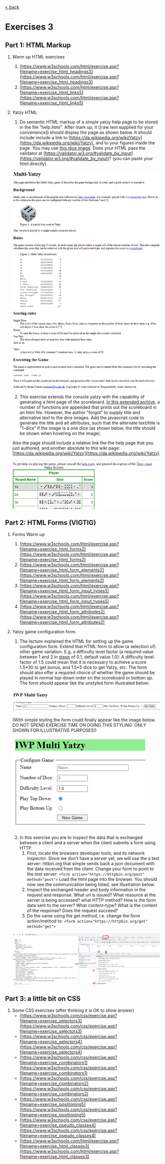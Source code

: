 [< back](README.md)

# Exercises 3

## Part 1: HTML Markup

1. Warm up HTML exercises 
    1. [https://www.w3schools.com/html/exercise.asp?filename=exercise_html_headings3](https://www.w3schools.com/html/exercise.asp?filename=exercise_html_headings3)
    2. [https://www.w3schools.com/html/exercise.asp?filename=exercise_html_links5](https://www.w3schools.com/html/exercise.asp?filename=exercise_html_links5)
2. Yatzy HTML
    1. Do semantic HTML markup of a simple yatzy help page to be stored in the file "help.html".  After mark up, it ([raw text supplied for your convenience]) should display the page as shown below. It should include include a link to [https://da.wikipedia.org/wiki/Yatzy](https://da.wikipedia.org/wiki/Yatzy), and to your figures inside the page. You may use [this dice image](https://www.moodle.aau.dk/pluginfile.php/2447174/mod_page/content/15/3d-dice.png). Does your HTML pass the validator at [https://validator.w3.org/#validate_by_input](https://validator.w3.org/#validate_by_input)? (you can paste your html directly)

    ![yatzy desc](../../assets/3_1_2_1.png)

    2. This exercise extends the console yatzy with the capability of generating a html page of the scoreboard. [In this extended archive](https://www.moodle.aau.dk/pluginfile.php/2447174/mod_page/content/15/Yatzy%20-%20basic%20-%20HTML%20-%20Exercise.zip), a number of functions are appended that prints out the scoreboard in an html file. However, the author "forgot" to supply title and alternative text to the dice images. Add the javascript code to generate the title and alt attributes, such that the alternate text/title is "1-dice"  if the image is a one dice (as shown below, the title should be shown when hovering on the image).

    Also the page should include a relative link the the help page that you just authored, and another absolute to this wiki page: [https://da.wikipedia.org/wiki/Yatzy](https://da.wikipedia.org/wiki/Yatzy)

    ![yatzy scores](../../assets/3_1_2_2.png)



## Part 2: HTML Forms (VIGTIG)   

1. Forms Warm up
    1. [https://www.w3schools.com/html/exercise.asp?filename=exercise_html_forms2](https://www.w3schools.com/html/exercise.asp?filename=exercise_html_forms2)
    2. [https://www.w3schools.com/html/exercise.asp?filename=exercise_html_form_elements2](https://www.w3schools.com/html/exercise.asp?filename=exercise_html_form_elements2)
    3. [https://www.w3schools.com/html/exercise.asp?filename=exercise_html_form_input_types5](https://www.w3schools.com/html/exercise.asp?filename=exercise_html_form_input_types5)
    4. [https://www.w3schools.com/html/exercise.asp?filename=exercise_html_form_attributes2](https://www.w3schools.com/html/exercise.asp?filename=exercise_html_form_attributes2)
2. Yatzy game configuration form. 
    1. The lecture explained the HTML for setting up the game configuration form. Extend that HTML form to allow (a selection of) other game variation. E.g. a difficulty level factor (a required value between 1 and 2 in [steps](https://developer.mozilla.org/en-US/docs/Web/HTML/Attributes/step) of 0.1, default value 1.0): A difficulty level factor of 1.5 could mean that it is necessary to achieve a score 1.5\*30 to get bonus, and 1.5\*5 dice to get Yatzy, etc. The form should also offer a required choice of whether the game should be played in normal top-down order on the scoreboard or bottom up. The form should appear like the unstyled form illustrated below:
    
    ![plain gui](../../assets/3_2_2_1_1.png)
    
    (With simple styling the form could finally appear like the image below. DO NOT SPEND EXERCISE TIME ON DOING THIS STYLING: ONLY SHOWN FOR ILLUSTRATIVE PURPOSES!)

    ![styled gui](../../assets/3_2_2_1_2.png)

    2. In this exercise you are to inspect the data that is exchanged between a client and a server when the client submits a form using HTTP. 
        1. First, locate the browsers developer tools, and its network inspector. Since we don't have a server yet, we will use the a test server: httbin.org that simple sends back a json document with the data received from the client.  Change your form to point to the test server: 
        `<form action="https://httpbin.org/post" method="post">`
        Load the html page into the browser. You should now see the communication being listed, see illustration below.
        2. Inspect the exchanged header and body information in the request and response.
        What url is issued? What resource at the server is being accessed? what HTTP method?
        How is the form data sent to the server? What content-type?
        What is the content of the response? Does the request succeed?
        3. Do the same using the get method, i.e. change the form action/method to:
        `<form action="https://httpbin.org/get" method="get">`
    
    ![method post](../../assets/3_2_2_2_3.png)

## Part 3: a little bit on CSS

1. Some CSS exercises (after thinking it is OK to show answer)
      - [https://www.w3schools.com/css/exercise.asp?filename=exercise_selectors3](https://www.w3schools.com/css/exercise.asp?filename=exercise_selectors3)
      - [https://www.w3schools.com/css/exercise.asp?filename=exercise_selectors4](https://www.w3schools.com/css/exercise.asp?filename=exercise_selectors4)
      - [https://www.w3schools.com/css/exercise.asp?filename=exercise_combinators1](https://www.w3schools.com/css/exercise.asp?filename=exercise_combinators1)
      - [https://www.w3schools.com/css/exercise.asp?filename=exercise_combinators2](https://www.w3schools.com/css/exercise.asp?filename=exercise_combinators2)
      - [https://www.w3schools.com/css/exercise.asp?filename=exercise_positioning5](https://www.w3schools.com/css/exercise.asp?filename=exercise_positioning5)
      - [https://www.w3schools.com/css/exercise.asp?filename=exercise_pseudo_classes4](https://www.w3schools.com/css/exercise.asp?filename=exercise_pseudo_classes4)
      - [https://www.w3schools.com/html/exercise.asp?filename=exercise_html_classes3](https://www.w3schools.com/html/exercise.asp?filename=exercise_html_classes3)
